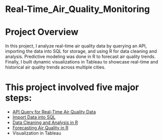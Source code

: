 # Real-Time_Air_Quality_Monitoring

# Project Overview

In this project, I analyze real-time air quality data by querying an API, importing the data into SQL for storage, and using R 
for data cleaning and analysis. Predictive modeling was done in R to forecast air quality trends. Finally, I built dynamic 
visualizations in Tableau to showcase real-time and historical air quality trends across multiple cities.

# This project involved five major steps:
- [API Query for Real-Time Air Quality Data](https://github.com/temidataspot/Real-Time_Air_Quality_Monitoring/blob/main/API%20Query%20%5BPython%5D.md)
- [Import Data into SQL](https://github.com/temidataspot/Real-Time_Air_Quality_Monitoring/blob/main/%5BSQL%5D%20Importing%20Data%20and%20Storage.md)
- [Data Cleaning and Analysis in R](https://github.com/temidataspot/Real-Time_Air_Quality_Monitoring/blob/main/Data%20Cleaning%20and%20Analysis%20in%20R.md)
- [Forecasting Air Quality in R](https://github.com/temidataspot/Real-Time_Air_Quality_Monitoring/blob/main/Cleaning%2C%20Forecasting%2C%20and%20Analysis%20in%20R.md)
- Visualization in Tableau

